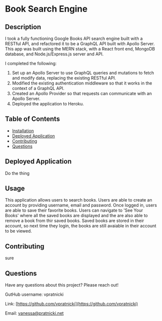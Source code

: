 # Book Search Engine

## Description

I took a fully functioning Google Books API search engine built with a RESTful API, and refactored it to be a GraphQL API built with Apollo Server. This app was built using the MERN stack, with a React front end, MongoDB database, and Node.js/Express.js server and API. 

I completed the following:

1. Set up an Apollo Server to use GraphQL queries and mutations to fetch and modify data, replacing the existing RESTful API.
2. Modified the existing authentication middleware so that it works in the context of a GraphQL API.
3. Created an Apollo Provider so that requests can communicate with an Apollo Server.
4. Deployed the application to Heroku.

## Table of Contents

- [Installation](#installation)
- [Deployed Application](#deployed-application)
- [Contributing](#contributing)
- [Questions](#questions)

## Deployed Application

Do the thing

## Usage

This application allows users to search books. Users are able to create an account by providing username, email and password.
Once logged in, users are able to save their favorite books. Users can navigate to 'See Your Books' where all the saved books are displayed and the are also able to remove a book from thir saved books. Saved books are stored in their account, so next time they login, the books are still avaiable in their account to be viewed.

## Contributing 

sure



## Questions

Have any questions about this project? Please reach out! 

GutHub username: vpratnicki

Link: [https://github.com/vpratnicki](https://github.com/vpratnicki)

Email: vanessa@pratnicki.net

